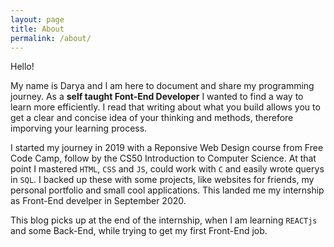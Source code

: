 ```yaml
---
layout: page
title: About
permalink: /about/
---
```


Hello! 

My name is Darya and I am here to document and share my programming journey. As a **self taught Font-End Developer** I wanted to find a way to learn more efficiently. I read that writing about what you build allows you to get a clear and concise idea of your thinking and methods, therefore imporving your learning process. 

I started my journey in 2019 with a Reponsive Web Design course from Free Code Camp, follow by the CS50 Introduction to Computer Science. At that point I mastered `HTML`, `CSS` and `JS`, could work with `C` and easily wrote querys in `SQL`. I backed up these with some projects, like websites for friends, my personal portfolio and small cool applications. This landed me my internship as Front-End develper in September 2020. 

This blog picks up at the end of the internship, when I am learning `REACTjs` and some Back-End, while trying to get my first Front-End job. 
